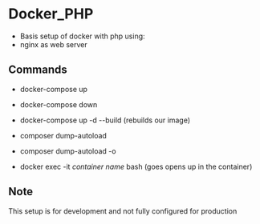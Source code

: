 # Docker_PHP
- Basis setup of docker with php using:
- nginx as web server

## Commands
- docker-compose up 
- docker-compose down
- docker-compose up -d --build (rebuilds our image)
- composer dump-autoload
- composer dump-autoload -o

- docker exec -it *container name* bash (goes opens up in the container)

## Note
This setup is for development and not fully configured for production

